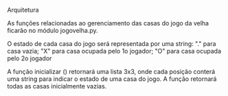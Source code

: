 Arquitetura
  
As funções relacionadas ao gerenciamento das casas do jogo da velha ficarão no módulo jogovelha.py.

O estado de cada casa do jogo será representada por uma string: "." para casa vazia; "X" para casa ocupada pelo 1o jogador; "O" para casa ocupada pelo 2o jogador

A função inicializar () retornará uma lista 3x3, onde cada posição conterá uma string para indicar o estado de uma casa do jogo. A função retornará todas as casas inicialmente vazias.
